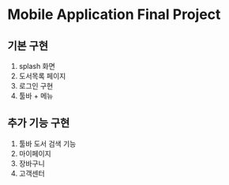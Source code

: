 # Mobile Application Final Project
## 기본 구현
1. splash 화면
2. 도서목록 페이지
3. 로그인 구현
4. 툴바 +  메뉴

##  추가 기능 구현
1. 툴바 도서 검색 기능
2. 마이페이지
3. 장바구니
4. 고객센터
